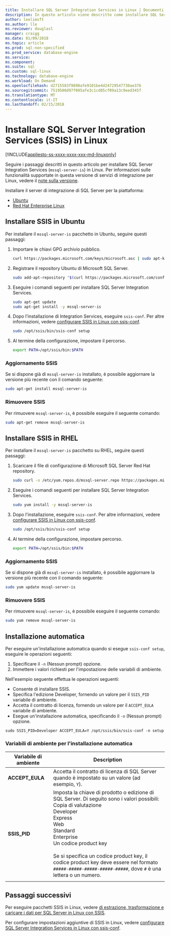 ```yaml
---
title: Installare SQL Server Integration Services in Linux | Documenti Microsoft
description: In questo articolo viene descritto come installare SQL Server Integration Services (SSIS) in Linux.
author: leolimsft
ms.author: lle
ms.reviewer: douglasl
manager: craigg
ms.date: 01/09/2018
ms.topic: article
ms.prod: sql-non-specified
ms.prod_service: database-engine
ms.service: 
ms.component: 
ms.suite: sql
ms.custom: sql-linux
ms.technology: database-engine
ms.workload: On Demand
ms.openlocfilehash: d2715583f9898afe9101be4d24729547730ae376
ms.sourcegitcommit: 7519508d97f095afe3c1cd85cf09a13c9eed345f
ms.translationtype: MT
ms.contentlocale: it-IT
ms.lasthandoff: 02/15/2018
---
```

# <a name="install-sql-server-integration-services-ssis-on-linux"></a>Installare SQL Server Integration Services (SSIS) in Linux

[!INCLUDE[appliesto-ss-xxxx-xxxx-xxx-md-linuxonly](../includes/appliesto-ss-xxxx-xxxx-xxx-md-linuxonly.md)]

Seguire i passaggi descritti in questo articolo per installare SQL Server Integration Services (`mssql-server-is`) in Linux. Per informazioni sulle funzionalità supportate in questa versione di servizi di integrazione per Linux, vedere il [note sulla versione](sql-server-linux-release-notes.md).

Installare il server di integrazione di SQL Server per la piattaforma:

- [Ubuntu](#ubuntu)
- [Red Hat Enterprise Linux](#RHEL)

## <a name="ubuntu"></a> Installare SSIS in Ubuntu
Per installare il `mssql-server-is` pacchetto in Ubuntu, seguire questi passaggi:

1. Importare le chiavi GPG archivio pubblico.

   ```bash
   curl https://packages.microsoft.com/keys/microsoft.asc | sudo apt-key add -
   ```

2. Registrare il repository Ubuntu di Microsoft SQL Server.

   ```bash
   sudo add-apt-repository "$(curl https://packages.microsoft.com/config/ubuntu/16.04/mssql-server-2017.list)"
   ```

3. Eseguire i comandi seguenti per installare SQL Server Integration Services.

   ```bash
   sudo apt-get update
   sudo apt-get install -y mssql-server-is
   ```

4. Dopo l'installazione di Integration Services, eseguire `ssis-conf`. Per altre informazioni, vedere [configurare SSIS in Linux con ssis-conf](sql-server-linux-configure-ssis.md).

   ```bash
   sudo /opt/ssis/bin/ssis-conf setup
   ```

5. Al termine della configurazione, impostare il percorso.

   ```bash
   export PATH=/opt/ssis/bin:$PATH
   ```

### <a name="update-ssis"></a>Aggiornamento SSIS
Se si dispone già di `mssql-server-is` installato, è possibile aggiornare la versione più recente con il comando seguente:

```bash
sudo apt-get install mssql-server-is
```

### <a name="remove-ssis"></a>Rimuovere SSIS
Per rimuovere `mssql-server-is`, è possibile eseguire il seguente comando:
```bash
sudo apt-get remove mssql-server-is
```

## <a name="RHEL"></a> Installare SSIS in RHEL
Per installare il `mssql-server-is` pacchetto su RHEL, seguire questi passaggi:

1. Scaricare il file di configurazione di Microsoft SQL Server Red Hat repository.

   ```bash
   sudo curl -o /etc/yum.repos.d/mssql-server.repo https://packages.microsoft.com/config/rhel/7/mssql-server-2017.repo
   ```

1. Eseguire i comandi seguenti per installare SQL Server Integration Services.

   ```bash
   sudo yum install -y mssql-server-is
   ```


1. Dopo l'installazione, eseguire `ssis-conf`. Per altre informazioni, vedere [configurare SSIS in Linux con ssis-conf](sql-server-linux-configure-ssis.md).

   ```bash
   sudo /opt/ssis/bin/ssis-conf setup
   ```

1. Al termine della configurazione, impostare percorso.

   ```bash
   export PATH=/opt/ssis/bin:$PATH
   ```

### <a name="update-ssis"></a>Aggiornamento SSIS
Se si dispone già di `mssql-server-is` installato, è possibile aggiornare la versione più recente con il comando seguente:

```bash
sudo yum update mssql-server-is
```

### <a name="remove-ssis"></a>Rimuovere SSIS
Per rimuovere `mssql-server-is`, è possibile eseguire il seguente comando:
```bash
sudo yum remove mssql-server-is
```

## <a name="unattended-installation"></a>Installazione automatica
Per eseguire un'installazione automatica quando si esegue `ssis-conf setup`, eseguire le operazioni seguenti:
1.  Specificare il `-n` (Nessun prompt) opzione.
2.  Immettere i valori richiesti per l'impostazione delle variabili di ambiente.

Nell'esempio seguente effettua le operazioni seguenti:
-   Consente di installare SSIS.
-   Specifica l'edizione Developer, fornendo un valore per il `SSIS_PID` variabile di ambiente.
-   Accetta il contratto di licenza, fornendo un valore per il `ACCEPT_EULA` variabile di ambiente.
-   Esegue un'installazione automatica, specificando il `-n` (Nessun prompt) opzione.

```
sudo SSIS_PID=Developer ACCEPT_EULA=Y /opt/ssis/bin/ssis-conf -n setup 
```

### <a name="environment-variables-for-unattended-installation"></a>Variabili di ambiente per l'installazione automatica

| Variabile di ambiente | Description |
|---|---|
| **ACCEPT_EULA** | Accetta il contratto di licenza di SQL Server quando è impostato su un valore (ad esempio, `Y`).|
| **SSIS_PID** | Imposta la chiave di prodotto o edizione di SQL Server. Di seguito sono i valori possibili:<br/>Copia di valutazione<br/>Developer<br/>Express <br/>Web <br/>Standard<br/>Enterprise <br/>Un codice product key<br/><br/>Se si specifica un codice product key, il codice product key deve essere nel formato `#####-#####-#####-#####-#####`, dove `#` è una lettera o un numero.  |
| | |

## <a name="next-steps"></a>Passaggi successivi

Per eseguire pacchetti SSIS in Linux, vedere [di estrazione, trasformazione e caricare i dati per SQL Server in Linux con SSIS](sql-server-linux-migrate-ssis.md).

Per configurare impostazioni aggiuntive di SSIS in Linux, vedere [configurare SQL Server Integration Services in Linux con ssis-conf](sql-server-linux-configure-ssis.md).
